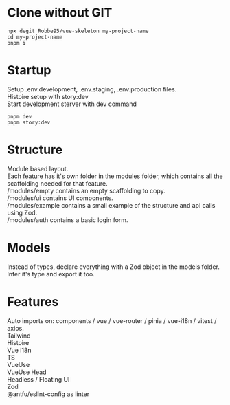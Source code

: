 # Clone without GIT
```
npx degit Robbe95/vue-skeleton my-project-name
cd my-project-name
pnpm i
```


# Startup
Setup .env.development, .env.staging, .env.production files.\
Histoire setup with story:dev\
Start development sterver with dev command
```
pnpm dev
pnpm story:dev
```

# Structure
Module based layout.\
Each feature has it's own folder in the modules folder, which contains all the scaffolding needed for that feature.\
/modules/empty contains an empty scaffolding to copy.\
/modules/ui contains UI components.\
/modules/example contains a small example of the structure and api calls using Zod.\
/modules/auth contains a basic login form.

# Models
Instead of types, declare everything with a Zod object in the models folder. \
Infer it's type and export it too.

# Features
Auto imports on: components / vue / vue-router / pinia / vue-i18n / vitest / axios.\
Tailwind\
Histoire\
Vue i18n\
TS\
VueUse\
VueUse Head\
Headless / Floating UI\
Zod\
@antfu/eslint-config as linter
